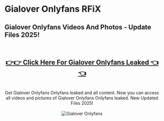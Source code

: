 # Gialover Onlyfans RFiX

<h2>Gialover Onlyfans Videos And Photos - Update Files 2025!</h2>
<br>
<div align="center">
<h2><a href="https://213.232.235.80/live/video.php?q=gialover-onlyfans" rel="nofollow">👉👉 Click Here For Gialover Onlyfans Leaked 👈👈</a></h2>

<br>
Get Gialover Onlyfans Onlyfans leaked and all content. Now you can access all videos and pictures of Gialover Onlyfans Onlyfans leaked. New Updated Files 2025!
<br>
<br>
<a href="https://213.232.235.80/live/video.php?q=gialover-onlyfans" rel="nofollow" data-target="animated-image.originalLink"><img src="https://i.imgur.com/dJHk4Zq.gif" alt="Gialover Onlyfans" style="max-width: 100%; display: inline-block;" data-target="animated-image.originalImage"></a>
</div>
<br>